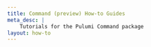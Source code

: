 ```yaml
---
title: Command (preview) How-to Guides
meta_desc: |
    Tutorials for the Pulumi Command package
layout: how-to
---
```

